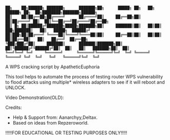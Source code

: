 ```
██╗    ██╗██████╗ ███████╗      ███████╗██╗      █████╗ ██╗   ██╗ ██████╗ ██╗  ██╗████████╗███████╗██████╗
██║    ██║██╔══██╗██╔════╝      ██╔════╝██║     ██╔══██╗██║   ██║██╔════╝ ██║  ██║╚══██╔══╝██╔════╝██╔══██╗
██║ █╗ ██║██████╔╝███████╗█████╗███████╗██║     ███████║██║   ██║██║  ███╗███████║   ██║   █████╗  ██████╔╝
██║███╗██║██╔═══╝ ╚════██║╚════╝╚════██║██║     ██╔══██║██║   ██║██║   ██║██╔══██║   ██║   ██╔══╝  ██╔══██╗
╚███╔███╔╝██║     ███████║      ███████║███████╗██║  ██║╚██████╔╝╚██████╔╝██║  ██║   ██║   ███████╗██║  ██║
╚══╝╚══╝ ╚═╝     ╚══════╝      ╚══════╝╚══════╝╚═╝  ╚═╝ ╚═════╝  ╚═════╝ ╚═╝  ╚═╝   ╚═╝   ╚══════╝╚═╝  ╚═╝
```

A WPS cracking script by ApatheticEuphoria

   This tool helps to automate the process of testing router WPS vulnerability to flood attacks using multiple* wireless adapters to see if it will reboot and UNLOCK.

Video Demonstration(OLD):

Credits:

 - Help & Support from: Aanarchyy,Deltax.
 - Based on ideas from Repzeroworld.
 
 !!!!!FOR EDUCATIONAL OR TESTING PURPOSES ONLY!!!!!
